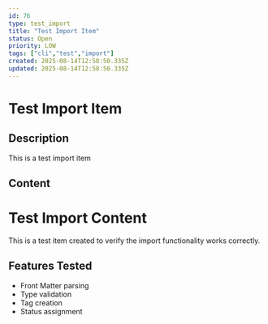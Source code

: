 ```yaml
---
id: 76
type: test_import
title: "Test Import Item"
status: Open
priority: LOW
tags: ["cli","test","import"]
created: 2025-08-14T12:58:50.335Z
updated: 2025-08-14T12:58:50.335Z
---
```


# Test Import Item

## Description

This is a test import item

## Content

# Test Import Content

This is a test item created to verify the import functionality works correctly.

## Features Tested
- Front Matter parsing
- Type validation
- Tag creation
- Status assignment


